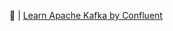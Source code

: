 :baby_bottle:  | [Learn Apache Kafka by Confluent](https://developer.confluent.io/learn-kafka/)</br>
